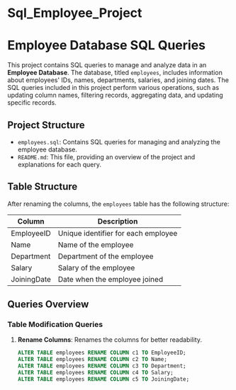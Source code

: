 # Sql_Employee_Project
# Employee Database SQL Queries

This project contains SQL queries to manage and analyze data in an **Employee Database**. The database, titled `employees`, includes information about employees' IDs, names, departments, salaries, and joining dates. The SQL queries included in this project perform various operations, such as updating column names, filtering records, aggregating data, and updating specific records.

## Project Structure

- `employees.sql`: Contains SQL queries for managing and analyzing the employee database.
- `README.md`: This file, providing an overview of the project and explanations for each query.

## Table Structure

After renaming the columns, the `employees` table has the following structure:

| Column       | Description               |
|--------------|---------------------------|
| EmployeeID   | Unique identifier for each employee |
| Name         | Name of the employee      |
| Department   | Department of the employee |
| Salary       | Salary of the employee    |
| JoiningDate  | Date when the employee joined |

## Queries Overview

### Table Modification Queries

1. **Rename Columns**: Renames the columns for better readability.
   ```sql
   ALTER TABLE employees RENAME COLUMN c1 TO EmployeeID;
   ALTER TABLE employees RENAME COLUMN c2 TO Name;
   ALTER TABLE employees RENAME COLUMN c3 TO Department;
   ALTER TABLE employees RENAME COLUMN c4 TO Salary;
   ALTER TABLE employees RENAME COLUMN c5 TO JoiningDate;
